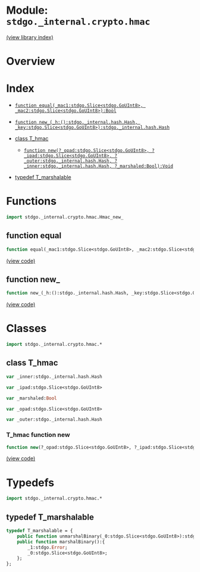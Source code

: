 # Module: `stdgo._internal.crypto.hmac`

[(view library index)](../../../stdgo.md)


# Overview


# Index


- [`function equal(_mac1:stdgo.Slice<stdgo.GoUInt8>, _mac2:stdgo.Slice<stdgo.GoUInt8>):Bool`](<#function-equal>)

- [`function new_(_h:():stdgo._internal.hash.Hash, _key:stdgo.Slice<stdgo.GoUInt8>):stdgo._internal.hash.Hash`](<#function-new_>)

- [class T\_hmac](<#class-t_hmac>)

  - [`function new(?_opad:stdgo.Slice<stdgo.GoUInt8>, ?_ipad:stdgo.Slice<stdgo.GoUInt8>, ?_outer:stdgo._internal.hash.Hash, ?_inner:stdgo._internal.hash.Hash, ?_marshaled:Bool):Void`](<#t_hmac-function-new>)

- [typedef T\_marshalable](<#typedef-t_marshalable>)

# Functions


```haxe
import stdgo._internal.crypto.hmac.Hmac_new_
```


## function equal


```haxe
function equal(_mac1:stdgo.Slice<stdgo.GoUInt8>, _mac2:stdgo.Slice<stdgo.GoUInt8>):Bool
```


[\(view code\)](<./Hmac_new_.hx#L2>)


## function new\_


```haxe
function new_(_h:():stdgo._internal.hash.Hash, _key:stdgo.Slice<stdgo.GoUInt8>):stdgo._internal.hash.Hash
```


[\(view code\)](<./Hmac_new_.hx#L2>)


# Classes


```haxe
import stdgo._internal.crypto.hmac.*
```


## class T\_hmac


```haxe
var _inner:stdgo._internal.hash.Hash
```


```haxe
var _ipad:stdgo.Slice<stdgo.GoUInt8>
```


```haxe
var _marshaled:Bool
```


```haxe
var _opad:stdgo.Slice<stdgo.GoUInt8>
```


```haxe
var _outer:stdgo._internal.hash.Hash
```


### T\_hmac function new


```haxe
function new(?_opad:stdgo.Slice<stdgo.GoUInt8>, ?_ipad:stdgo.Slice<stdgo.GoUInt8>, ?_outer:stdgo._internal.hash.Hash, ?_inner:stdgo._internal.hash.Hash, ?_marshaled:Bool):Void
```


[\(view code\)](<./Hmac_T_hmac.hx#L8>)


# Typedefs


```haxe
import stdgo._internal.crypto.hmac.*
```


## typedef T\_marshalable


```haxe
typedef T_marshalable = {
	public function unmarshalBinary(_0:stdgo.Slice<stdgo.GoUInt8>):stdgo.Error;
	public function marshalBinary():{
		_1:stdgo.Error;
		_0:stdgo.Slice<stdgo.GoUInt8>;
	};
};
```


